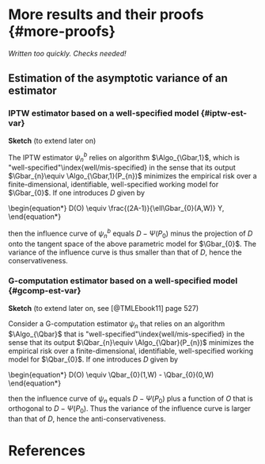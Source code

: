

# More results and their proofs {#more-proofs}

*Written too quickly. Checks needed!*

## Estimation of the asymptotic variance of an estimator

### IPTW estimator based on a well-specified model {#iptw-est-var}

__Sketch__ (to extend later on)


The IPTW estimator $\psi_{n}^{b}$ relies on algorithm $\Algo_{\Gbar,1}$, which
is  "well-specified"\index{well/mis-specified} in  the sense  that its  output
$\Gbar_{n}\equiv \Algo_{\Gbar,1}(P_{n})$  minimizes the empirical risk  over a
finite-dimensional,   identifiable,    well-specified   working    model   for
$\Gbar_{0}$. If one introduces $D$ given by

\begin{equation*}
D(O) \equiv \frac{(2A-1)}{\ell\Gbar_{0}(A,W)} Y,
\end{equation*}

then the influence curve of $\psi_{n}^{b}$  equals $D - \Psi(P_{0})$ minus the
projection of  $D$ onto the  tangent space of  the above parametric  model for
$\Gbar_{0}$. The variance of the influence  curve is thus smaller than that of
$D$, hence the conservativeness.


### G-computation estimator based on a well-specified model {#gcomp-est-var}

__Sketch__ (to extend later on, see [@TMLEbook11] page 527)

Consider  a G-computation  estimator $\psi_{n}$  that relies  on an  algorithm
$\Algo_{\Qbar}$  that  is  "well-specified"\index{well/mis-specified}  in  the
sense  that its  output $\Qbar_{n}\equiv  \Algo_{\Qbar}(P_{n})$ minimizes  the
empirical risk over a finite-dimensional, identifiable, well-specified working
model for $\Qbar_{0}$. If one introduces $D$ given by

\begin{equation*}
D(O) \equiv \Qbar_{0}(1,W) - \Qbar_{0}(0,W)
\end{equation*}

then  the influence  curve  of  $\psi_{n}$ equals  $D  -  \Psi(P_{0})$ plus  a
function of $O$ that is orthogonal to $D - \Psi(P_{0})$. Thus the variance of
the   influence   curve   is   larger    than   that   of   $D$,   hence   the
anti-conservativeness.


# References
   
   
